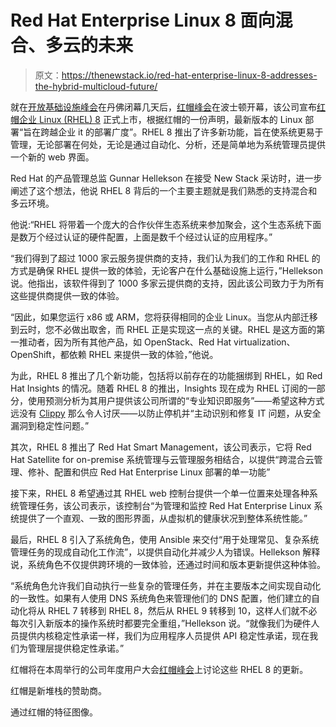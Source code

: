 # Red Hat Enterprise Linux 8 面向混合、多云的未来

> 原文：<https://thenewstack.io/red-hat-enterprise-linux-8-addresses-the-hybrid-multicloud-future/>

就在[开放基础设施峰会](https://www.openstack.org/summit/denver-2019/)在丹佛闭幕几天后，[红帽峰会](https://www.redhat.com/en/summit/2019)在波士顿开幕，该公司宣布[红帽企业 Linux (RHEL) 8](https://developers.redhat.com/rhel8/getrhel8/) 正式上市，根据红帽的一份声明，最新版本的 Linux 部署“旨在跨越企业 it 的部署广度”。RHEL 8 推出了许多新功能，旨在使系统更易于管理，无论部署在何处，无论是通过自动化、分析，还是简单地为系统管理员提供一个新的 web 界面。

Red Hat 的产品管理总监 Gunnar Hellekson 在接受 New Stack 采访时，进一步阐述了这个想法，他说 RHEL 8 背后的一个主要主题就是我们熟悉的支持混合和多云环境。

他说:“RHEL 将带着一个庞大的合作伙伴生态系统来参加聚会，这个生态系统下面是数万个经过认证的硬件配置，上面是数千个经过认证的应用程序。”

“我们得到了超过 1000 家云服务提供商的支持，我们认为我们的工作和 RHEL 的方式是确保 RHEL 提供一致的体验，无论客户在什么基础设施上运行，”Hellekson 说。他指出，该软件得到了 1000 多家云提供商的支持，因此该公司致力于为所有这些提供商提供一致的体验。

“因此，如果您运行 x86 或 ARM，您将获得相同的企业 Linux。当您从内部迁移到云时，您不必做出取舍，而 RHEL 正是实现这一点的关键。RHEL 是这方面的第一推动者，因为所有其他产品，如 OpenStack、Red Hat virtualization、OpenShift，都依赖 RHEL 来提供一致的体验，”他说。

为此，RHEL 8 推出了几个新功能，包括将以前存在的功能捆绑到 RHEL，如 Red Hat Insights 的情况。随着 RHEL 8 的推出，Insights 现在成为 RHEL 订阅的一部分，使用预测分析为其用户提供该公司所谓的“专业知识即服务”——希望这种方式远没有 [Clippy](https://en.wikipedia.org/wiki/Office_Assistant) 那么令人讨厌——以防止停机并“主动识别和修复 IT 问题，从安全漏洞到稳定性问题。”

其次，RHEL 8 推出了 Red Hat Smart Management，该公司表示，它将 Red Hat Satellite for on-premise 系统管理与云管理服务相结合，以提供“跨混合云管理、修补、配置和供应 Red Hat Enterprise Linux 部署的单一功能”

接下来，RHEL 8 希望通过其 RHEL web 控制台提供一个单一位置来处理各种系统管理任务，该公司表示，该控制台“为管理和监控 Red Hat Enterprise Linux 系统提供了一个直观、一致的图形界面，从虚拟机的健康状况到整体系统性能。”

最后，RHEL 8 引入了系统角色，使用 Ansible 来交付“用于处理常见、复杂系统管理任务的现成自动化工作流”，以提供自动化并减少人为错误。Hellekson 解释说，系统角色不仅提供跨环境的一致体验，还通过时间和版本更新提供这种体验。

“系统角色允许我们自动执行一些复杂的管理任务，并在主要版本之间实现自动化的一致性。如果有人使用 DNS 系统角色来管理他们的 DNS 配置，他们建立的自动化将从 RHEL 7 转移到 RHEL 8，然后从 RHEL 9 转移到 10，这样人们就不必每次引入新版本的操作系统时都要完全重组，”Hellekson 说。“就像我们为硬件人员提供内核稳定性承诺一样，我们为应用程序人员提供 API 稳定性承诺，现在我们为管理层提供稳定性承诺。”

红帽将在本周举行的公司年度用户大会[红帽峰会](https://www.redhat.com/en/summit/2019?sc_cid=701f2000001D8QoAAK&gclid=EAIaIQobChMIkr3izbaH4gIVGJSzCh25rwojEAAYASAAEgKdPfD_BwE&gclsrc=aw.ds)上讨论这些 RHEL 8 的更新。

红帽是新堆栈的赞助商。

通过红帽的特征图像。

<svg xmlns:xlink="http://www.w3.org/1999/xlink" viewBox="0 0 68 31" version="1.1"><title>Group</title> <desc>Created with Sketch.</desc></svg>